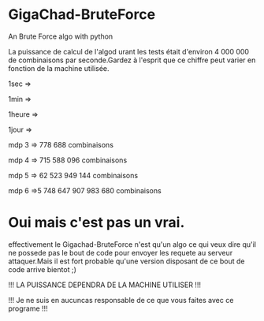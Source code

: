 # GigaChad-BruteForce
An Brute Force algo with python

La puissance de calcul de l'algod urant les tests
était d'environ 4 000 000 de combinaisons
par seconde.Gardez à l'esprit que ce chiffre
peut varier en fonction de la machine utilisée.

1sec =>

1min =>

1heure =>

1jour =>


mdp 3 =>              778 688 combinaisons

mdp 4 =>          715 588 096 combinaisons

mdp 5 =>       62 523 949 144 combinaisons

mdp 6 =>5 748 647 907 983 680 combinaisons


# Oui mais c'est pas un vrai.
effectivement le Gigachad-BruteForce n'est qu'un algo ce qui veux dire qu'il ne possede 
pas le bout de code pour envoyer les requete au serveur attaquer.Mais il est fort probable
qu'une version disposant de ce bout de code arrive bientot ;)

!!! LA PUISSANCE DEPENDRA DE LA MACHINE UTILISER !!!

!!! Je ne suis en aucuncas responsable de ce que vous faites avec ce programe !!!
